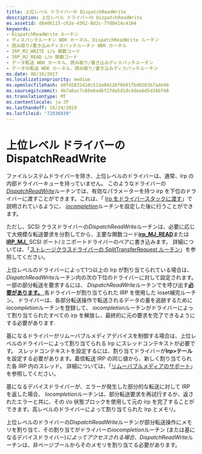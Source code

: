 ```yaml
---
title: 上位レベル ドライバーの DispatchReadWrite
description: 上位レベル ドライバーの DispatchReadWrite
ms.assetid: d8406115-c62e-4362-8d2c-77d0414c4104
keywords:
- DispatchReadWrite ルーチン
- ディスパッチルーチン WDK カーネル、DispatchReadWrite ルーチン
- 読み取り/書き込みディスパッチルーチン WDK カーネル
- IRP_MJ_WRITE i/o 関数コード
- IRP_MJ_READ i/o 関数コード
- データ転送 WDK カーネル、読み取り/書き込みディスパッチルーチン
- データの転送 WDK カーネル、読み取り/書き込みディスパッチルーチン
ms.date: 06/16/2017
ms.localizationpriority: medium
ms.openlocfilehash: ddfd2831410c51da04126f6b91fbd050367ade98
ms.sourcegitcommit: 4b7a6ac7c68e6ad6f27da5d1dc4deabd5d34b748
ms.translationtype: MT
ms.contentlocale: ja-JP
ms.lasthandoff: 10/24/2019
ms.locfileid: "72836839"
---
```

# <a name="dispatchreadwrite-in-higher-level-drivers"></a>上位レベル ドライバーの DispatchReadWrite





ファイルシステムドライバーを除き、上位レベルのドライバーは、通常、Irp の内部ドライバーキューを持っていません。 このようなドライバーの[*DispatchReadWrite*](https://docs.microsoft.com/windows-hardware/drivers/ddi/wdm/nc-wdm-driver_dispatch)ルーチンでは、有効なパラメーターを持つ irp を下位のドライバーに渡すことができます。これは、「 [Irp をドライバースタックに渡す](passing-irps-down-the-driver-stack.md)」で説明されているように、 [*iocompletion*](https://docs.microsoft.com/windows-hardware/drivers/ddi/wdm/nc-wdm-io_completion_routine)ルーチンを設定した後に行うことができます。

ただし、SCSI クラスドライバーの*DispatchReadWrite*ルーチンは、必要に応じて大規模な転送要求を分割してから、主要な関数コード[**irp\_MJ\_READ**](https://docs.microsoft.com/windows-hardware/drivers/kernel/irp-mj-read)または[**IRP\_MJ\_** ](https://docs.microsoft.com/windows-hardware/drivers/kernel/irp-mj-write) SCSI ポート/ミニポートドライバーのペアに書き込みます。 詳細については、「[ストレージクラスドライバーの SplitTransferRequest ルーチン](https://docs.microsoft.com/windows-hardware/drivers/storage/storage-class-driver-s-splittransferrequest-routine)」を参照してください。

上位レベルのドライバーによって1つ以上の Irp が割り当てられている場合は、 *DispatchReadWrite*ルーチン内の次の下位のドライバーに対して設定されます。一部の部分転送を要求するには、 *DispatchReadWrite*ルーチンでを呼び出す[**必要があります。** ](https://docs.microsoft.com/windows-hardware/drivers/ddi/wdm/nf-wdm-iosetcompletionroutine)各ドライバーが割り当てられた IRP を使用した Ioset補完ルーチン。 ドライバーは、各部分転送操作で転送されるデータの量を追跡するために*iocompletion*ルーチンを登録して、 *iocompletion*ルーチンがドライバーによって割り当てられたすべての irp を解放し、最終的に元の要求を完了できるようにする必要があります.

基になるドライバーがリムーバブルメディアデバイスを制御する場合は、上位レベルのドライバーによって割り当てられる Irp にスレッドコンテキストが必要です。 スレッドコンテキストを設定するには、割り当てドライバーが**Irp&gt;テール**を設定する必要があります。着信転送 IRP の同じ値から、新しく割り当てられた各 IRP 内のスレッド。 詳細については、「[リムーバブルメディアのサポート](supporting-removable-media.md)」を参照してください。

基になるデバイスドライバーが、エラーが発生した部分的な転送に対して IRP を返した場合、 *Iocompletion*ルーチンは、部分転送要求を再試行するか、返されたエラーと共に、その i/o 状態ブロックを使用して元の irp を完了することができます。高レベルのドライバーによって割り当てられた Irp とメモリ。

上位レベルのドライバーの*DispatchReadWrite*ルーチンが部分転送操作にメモリを割り当て、その割り当てがドライバーの*iocompletion*ルーチン (または基になるデバイスドライバー)*によってアクセスされる場合、DispatchReadWrite*ルーチンは、非ページプールからそのメモリを割り当てる必要があります。

 

 




